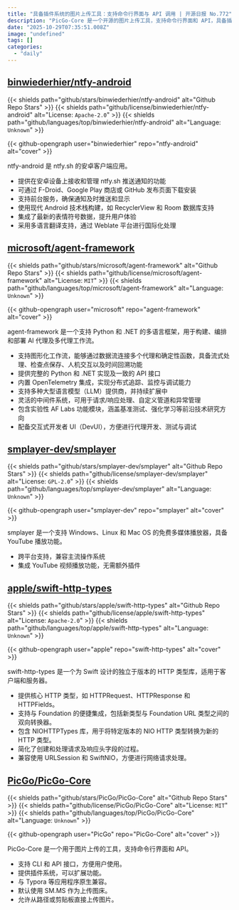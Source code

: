 ```yaml
---
title: "具备插件系统的图片上传工具：支持命令行界面与 API 调用 | 开源日报 No.772"
description: "PicGo-Core 是一个开源的图片上传工具，支持命令行界面和 API，具备插件系统以扩展功能，兼容 Typora 等应用，默认使用 SM.MS 作为上传图床，支持从路径或剪贴板上传图片。"
date: "2025-10-29T07:35:51.008Z"
image: "undefined"
tags: []
categories:
  - "daily"
---
```


## [binwiederhier/ntfy-android](https://github.com/binwiederhier/ntfy-android)

{{< shields path="github/stars/binwiederhier/ntfy-android" alt="Github Repo Stars" >}} {{< shields path="github/license/binwiederhier/ntfy-android" alt="License: `Apache-2.0`" >}} {{< shields path="github/languages/top/binwiederhier/ntfy-android" alt="Language: `Unknown`" >}}

{{< github-opengraph user="binwiederhier" repo="ntfy-android" alt="cover" >}}

ntfy-android 是 ntfy.sh 的安卓客户端应用。

- 提供在安卓设备上接收和管理 ntfy.sh 推送通知的功能
- 可通过 F-Droid、Google Play 商店或 GitHub 发布页面下载安装
- 支持前台服务，确保通知及时推送和显示
- 使用现代 Android 技术栈构建，如 RecyclerView 和 Room 数据库支持
- 集成了最新的表情符号数据，提升用户体验
- 采用多语言翻译支持，通过 Weblate 平台进行国际化处理
  
## [microsoft/agent-framework](https://github.com/microsoft/agent-framework)

{{< shields path="github/stars/microsoft/agent-framework" alt="Github Repo Stars" >}} {{< shields path="github/license/microsoft/agent-framework" alt="License: `MIT`" >}} {{< shields path="github/languages/top/microsoft/agent-framework" alt="Language: `Unknown`" >}}

{{< github-opengraph user="microsoft" repo="agent-framework" alt="cover" >}}

agent-framework 是一个支持 Python 和 .NET 的多语言框架，用于构建、编排和部署 AI 代理及多代理工作流。

- 支持图形化工作流，能够通过数据流连接多个代理和确定性函数，具备流式处理、检查点保存、人机交互以及时间回溯功能
- 提供完整的 Python 和 .NET 实现及一致的 API 接口
- 内置 OpenTelemetry 集成，实现分布式追踪、监控与调试能力
- 支持多种大型语言模型（LLM）提供商，并持续扩展中
- 灵活的中间件系统，可用于请求/响应处理、自定义管道和异常管理
- 包含实验性 AF Labs 功能模块，涵盖基准测试、强化学习等前沿技术研究方向
- 配备交互式开发者 UI（DevUI），方便进行代理开发、测试与调试
  
## [smplayer-dev/smplayer](https://github.com/smplayer-dev/smplayer)

{{< shields path="github/stars/smplayer-dev/smplayer" alt="Github Repo Stars" >}} {{< shields path="github/license/smplayer-dev/smplayer" alt="License: `GPL-2.0`" >}} {{< shields path="github/languages/top/smplayer-dev/smplayer" alt="Language: `Unknown`" >}}

{{< github-opengraph user="smplayer-dev" repo="smplayer" alt="cover" >}}

smplayer 是一个支持 Windows、Linux 和 Mac OS 的免费多媒体播放器，具备 YouTube 播放功能。

- 跨平台支持，兼容主流操作系统
- 集成 YouTube 视频播放功能，无需额外插件
  
## [apple/swift-http-types](https://github.com/apple/swift-http-types)

{{< shields path="github/stars/apple/swift-http-types" alt="Github Repo Stars" >}} {{< shields path="github/license/apple/swift-http-types" alt="License: `Apache-2.0`" >}} {{< shields path="github/languages/top/apple/swift-http-types" alt="Language: `Unknown`" >}}

{{< github-opengraph user="apple" repo="swift-http-types" alt="cover" >}}

swift-http-types 是一个为 Swift 设计的独立于版本的 HTTP 类型库，适用于客户端和服务器。

- 提供核心 HTTP 类型，如 HTTPRequest、HTTPResponse 和 HTTPFields。
- 支持与 Foundation 的便捷集成，包括新类型与 Foundation URL 类型之间的双向转换器。
- 包含 NIOHTTPTypes 库，用于将特定版本的 NIO HTTP 类型转换为新的 HTTP 类型。
- 简化了创建和处理请求及响应头字段的过程。
- 兼容使用 URLSession 和 SwiftNIO，方便进行网络请求处理。
  
## [PicGo/PicGo-Core](https://github.com/PicGo/PicGo-Core)

{{< shields path="github/stars/PicGo/PicGo-Core" alt="Github Repo Stars" >}} {{< shields path="github/license/PicGo/PicGo-Core" alt="License: `MIT`" >}} {{< shields path="github/languages/top/PicGo/PicGo-Core" alt="Language: `Unknown`" >}}

{{< github-opengraph user="PicGo" repo="PicGo-Core" alt="cover" >}}

PicGo-Core 是一个用于图片上传的工具，支持命令行界面和 API。

- 支持 CLI 和 API 接口，方便用户使用。
- 提供插件系统，可以扩展功能。
- 与 Typora 等应用程序原生兼容。
- 默认使用 SM.MS 作为上传图床。
- 允许从路径或剪贴板直接上传图片。
  
